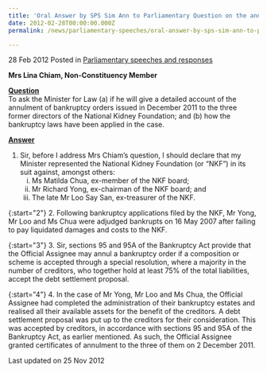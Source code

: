 ```yaml
---
title: 'Oral Answer by SPS Sim Ann to Parliamentary Question on the annulment of bankruptcy orders issued to the three former directors of the National Kidney Foundation'
date: 2012-02-28T00:00:00.000Z
permalink: /news/parliamentary-speeches/oral-answer-by-sps-sim-ann-to-parliamentary-question-on-the-annulment-of-bankruptcy-orders-issued

---
```



28 Feb 2012 Posted in [Parliamentary speeches and responses](/news/parliamentary-speeches)

**Mrs Lina Chiam, Non-Constituency Member**



**<u>Question</u>**  
To ask the Minister for Law (a) if he will give a detailed account of the annulment of bankruptcy orders issued in December 2011 to the three former directors of the National Kidney Foundation; and (b) how the bankruptcy laws have been applied in the case.

**<u>Answer</u>**  
<ol>
<li>  Sir, before I address Mrs Chiam’s question, I should declare that my Minister represented the National Kidney Foundation (or “NKF”) in its suit against, amongst others:
<ol style="list-style-type: lower-roman">
<li>Ms Matilda Chua, ex-member of the NKF board; </li>
<li>Mr Richard Yong, ex-chairman of the NKF board; and </li>
 <li>The late Mr Loo Say San, ex-treasurer of the NKF.</li>


</ol>
</li>
</ol>

{:start="2"}
2. Following bankruptcy applications filed by the NKF, Mr Yong, Mr Loo and Ms Chua were adjudged bankrupts on 16 May 2007 after failing to pay liquidated damages and costs to the NKF.

{:start="3"}
3. Sir, sections 95 and 95A of the Bankruptcy Act provide that the Official Assignee may annul a bankruptcy order if a composition or scheme is accepted through a special resolution, where a majority in the number of creditors, who together hold at least 75% of the total liabilities, accept the debt settlement proposal.

{:start="4"}
4. In the case of Mr Yong, Mr Loo and Ms Chua, the Official Assignee had completed the administration of their bankruptcy estates and realised all their available assets for the benefit of the creditors. A debt settlement proposal was put up to the creditors for their consideration. This was accepted by creditors, in accordance with sections 95 and 95A of the Bankruptcy Act, as earlier mentioned. As such, the Official Assignee granted certificates of annulment to the three of them on 2 December 2011.


<p class="right-side-updated">Last updated on 25 Nov 2012 </p> 
